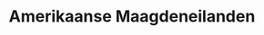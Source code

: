 ---
title: "Amerikaanse Maagdeneilanden"
introtext: "De Amerikaanse Maagdeneilanden is een overzees gebied van de Verenigde Staten. Het omvat tientallen eilanden die in de Caribische zee liggen. De Amerikaanse Maagdeneilanden is de ideale bestemming voor iedereen die een heerlijk ontspannen strandvakantie wilt. Hier liggen de mooiste witte stranden met helder water en kleurrijk onderwaterleven. Daardoor kun je hier ook voortreffelijk duiken en andere watersporten beoefenen! Als je tussen al het relaxen door toch nog iets actiefs wilt doen kun je de indrukwekkende ruines van de suikerplantages bekijken."
introimage: "https://lh3.googleusercontent.com/7KTVVF1-Gix82qHFRjgOBA7pVcEkQfgM0XmYp7vD5VULOMTfH_kfky8a7HsQKmHmfzXF4X79uuXnea7tEIFCftoSMC7jz0cErF3_rZil2hDOFK13RdprQCmm7TRDO8AmJMf70-H-4w=w800"
surface: "346"
inhabitants: "107.000"
rate: "1,12"
valuta: "dollar"
bigmac_index: ""
---